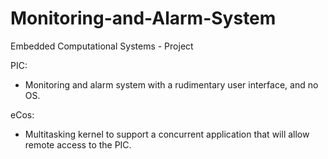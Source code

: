 # Monitoring-and-Alarm-System
Embedded Computational Systems - Project

PIC:
 - Monitoring and alarm system with a rudimentary user interface, and no OS.

eCos:
 - Multitasking kernel to support a concurrent application that will allow remote access to the PIC.
